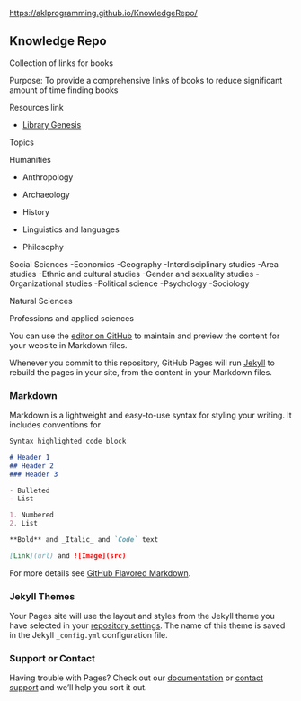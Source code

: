 https://aklprogramming.github.io/KnowledgeRepo/

## Knowledge Repo
Collection of links for books

Purpose: To provide a comprehensive links of books to reduce significant amount of time finding books


Resources link
- [Library Genesis](http://libgen.io)


Topics

Humanities

-	Anthropology

-	Archaeology

- History

- Linguistics and languages

-	Philosophy
	



Social Sciences
-Economics
-Geography
-Interdisciplinary studies
-Area studies
-Ethnic and cultural studies
-Gender and sexuality studies
-Organizational studies
-Political science
-Psychology
-Sociology







Natural Sciences






Professions and applied sciences




You can use the [editor on GitHub](https://github.com/AKLprogramming/KnowledgeRepo/edit/master/README.md) to maintain and preview the content for your website in Markdown files.

Whenever you commit to this repository, GitHub Pages will run [Jekyll](https://jekyllrb.com/) to rebuild the pages in your site, from the content in your Markdown files.

### Markdown

Markdown is a lightweight and easy-to-use syntax for styling your writing. It includes conventions for

```markdown
Syntax highlighted code block

# Header 1
## Header 2
### Header 3

- Bulleted
- List

1. Numbered
2. List

**Bold** and _Italic_ and `Code` text

[Link](url) and ![Image](src)
```

For more details see [GitHub Flavored Markdown](https://guides.github.com/features/mastering-markdown/).

### Jekyll Themes

Your Pages site will use the layout and styles from the Jekyll theme you have selected in your [repository settings](https://github.com/AKLprogramming/KnowledgeRepo/settings). The name of this theme is saved in the Jekyll `_config.yml` configuration file.

### Support or Contact

Having trouble with Pages? Check out our [documentation](https://help.github.com/categories/github-pages-basics/) or [contact support](https://github.com/contact) and we’ll help you sort it out.
